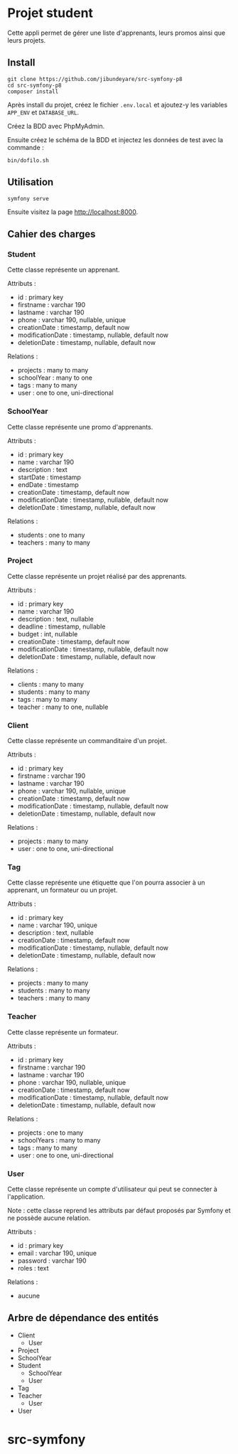 # Projet student

Cette appli permet de gérer une liste d'apprenants, leurs promos ainsi que leurs projets.

## Install

    git clone https://github.com/jibundeyare/src-symfony-p8
    cd src-symfony-p8
    composer install

Après install du projet, créez le fichier `.env.local` et ajoutez-y les variables `APP_ENV` et `DATABASE_URL`.

Créez la BDD avec PhpMyAdmin.

Ensuite créez le schéma de la BDD et injectez les données de test avec la commande :

    bin/dofilo.sh

## Utilisation

    symfony serve

Ensuite visitez la page [http://localhost:8000](http://localhost:8000).

## Cahier des charges

### Student

Cette classe représente un apprenant.

Attributs :

- id : primary key
- firstname : varchar 190
- lastname : varchar 190
- phone : varchar 190, nullable, unique
- creationDate : timestamp, default now
- modificationDate : timestamp, nullable, default now
- deletionDate : timestamp, nullable, default now

Relations :

- projects : many to many
- schoolYear : many to one
- tags : many to many
- user : one to one, uni-directional

### SchoolYear

Cette classe représente une promo d'apprenants.

Attributs :

- id : primary key
- name : varchar 190
- description : text
- startDate : timestamp
- endDate : timestamp
- creationDate : timestamp, default now
- modificationDate : timestamp, nullable, default now
- deletionDate : timestamp, nullable, default now

Relations :

- students : one to many
- teachers : many to many

### Project

Cette classe représente un projet réalisé par des apprenants.

Attributs :

- id : primary key
- name : varchar 190
- description : text, nullable
- deadline : timestamp, nullable
- budget : int, nullable
- creationDate : timestamp, default now
- modificationDate : timestamp, nullable, default now
- deletionDate : timestamp, nullable, default now

Relations :

- clients : many to many
- students : many to many
- tags : many to many
- teacher : many to one, nullable

### Client

Cette classe représente un commanditaire d'un projet.

Attributs :

- id : primary key
- firstname : varchar 190
- lastname : varchar 190
- phone : varchar 190, nullable, unique
- creationDate : timestamp, default now
- modificationDate : timestamp, nullable, default now
- deletionDate : timestamp, nullable, default now

Relations :

- projects : many to many
- user : one to one, uni-directional

### Tag

Cette classe représente une étiquette que l'on pourra associer à un apprenant, un formateur ou un projet.

Attributs :

- id : primary key
- name : varchar 190, unique
- description : text, nullable
- creationDate : timestamp, default now
- modificationDate : timestamp, nullable, default now
- deletionDate : timestamp, nullable, default now

Relations :

- projects : many to many
- students : many to many
- teachers : many to many

### Teacher

Cette classe représente un formateur.

Attributs :

- id : primary key
- firstname : varchar 190
- lastname : varchar 190
- phone : varchar 190, nullable, unique
- creationDate : timestamp, default now
- modificationDate : timestamp, nullable, default now
- deletionDate : timestamp, nullable, default now

Relations :

- projects : one to many
- schoolYears : many to many
- tags : many to many
- user : one to one, uni-directional

### User

Cette classe représente un compte d'utilisateur qui peut se connecter à l'application.

Note : cette classe reprend les attributs par défaut proposés par Symfony et ne possède aucune relation.

Attributs :

- id : primary key
- email : varchar 190, unique
- password : varchar 190
- roles : text

Relations :

- aucune

## Arbre de dépendance des entités

- Client
  - User
- Project
- SchoolYear
- Student
  - SchoolYear
  - User
- Tag
- Teacher
  - User
- User
# src-symfony

